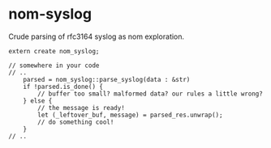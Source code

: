 # nom-syslog

Crude parsing of rfc3164 syslog as nom exploration.

```
extern create nom_syslog;

// somewhere in your code
// ..
    parsed = nom_syslog::parse_syslog(data : &str)
    if !parsed.is_done() {
        // buffer too small? malformed data? our rules a little wrong?
    } else {
        // the message is ready!
        let (_leftover_buf, message) = parsed_res.unwrap();
        // do something cool!
    }
// ..
```
